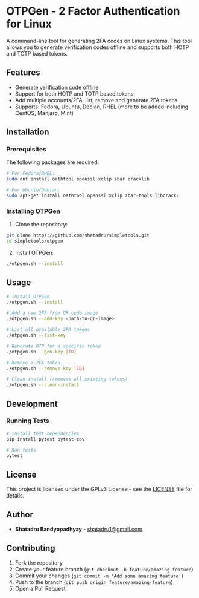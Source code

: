 # OTPGen - 2 Factor Authentication for Linux

A command-line tool for generating 2FA codes on Linux systems. This tool allows you to generate verification codes offline and supports both HOTP and TOTP based tokens.

## Features

* Generate verification code offline
* Support for both HOTP and TOTP based tokens
* Add multiple accounts/2FA, list, remove and generate 2FA tokens
* Supports: Fedora, Ubuntu, Debian, RHEL (more to be added including CentOS, Manjaro, Mint)

## Installation

### Prerequisites

The following packages are required:

```bash
# For Fedora/RHEL:
sudo dnf install oathtool openssl xclip zbar cracklib

# For Ubuntu/Debian:
sudo apt-get install oathtool openssl xclip zbar-tools libcrack2
```

### Installing OTPGen

1. Clone the repository:
```bash
git clone https://github.com/shatadru/simpletools.git
cd simpletools/otpgen
```

2. Install OTPGen:
```bash
./otpgen.sh --install
```

## Usage

```bash
# Install OTPGen
./otpgen.sh --install

# Add a new 2FA from QR code image
./otpgen.sh --add-key <path-to-qr-image>

# List all available 2FA tokens
./otpgen.sh --list-key

# Generate OTP for a specific token
./otpgen.sh --gen-key [ID]

# Remove a 2FA token
./otpgen.sh --remove-key [ID]

# Clean install (removes all existing tokens)
./otpgen.sh --clean-install
```

## Development

### Running Tests

```bash
# Install test dependencies
pip install pytest pytest-cov

# Run tests
pytest
```

## License

This project is licensed under the GPLv3 License - see the [LICENSE](LICENSE) file for details.

## Author

* **Shatadru Bandyopadhyay** - [shatadru1@gmail.com](mailto:shatadru1@gmail.com)

## Contributing

1. Fork the repository
2. Create your feature branch (`git checkout -b feature/amazing-feature`)
3. Commit your changes (`git commit -m 'Add some amazing feature'`)
4. Push to the branch (`git push origin feature/amazing-feature`)
5. Open a Pull Request